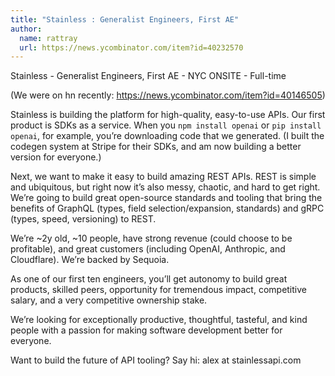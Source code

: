 ```yaml
---
title: "Stainless : Generalist Engineers, First AE"
author:
  name: rattray
  url: https://news.ycombinator.com/item?id=40232570
---
```

Stainless - Generalist Engineers, First AE - NYC ONSITE - Full-time

(We were on hn recently: <a href="https:&#x2F;&#x2F;news.ycombinator.com&#x2F;item?id=40146505">https:&#x2F;&#x2F;news.ycombinator.com&#x2F;item?id=40146505</a>)

Stainless is building the platform for high-quality, easy-to-use APIs. Our first product is SDKs as a service. When you `npm install openai` or `pip install openai`, for example, you’re downloading code that we generated. (I built the codegen system at Stripe for their SDKs, and am now building a better version for everyone.)

Next, we want to make it easy to build amazing REST APIs. REST is simple and ubiquitous, but right now it’s also messy, chaotic, and hard to get right. We’re going to build great open-source standards and tooling that bring the benefits of GraphQL (types, field selection&#x2F;expansion, standards) and gRPC (types, speed, versioning) to REST.

We’re ~2y old, ~10 people, have strong revenue (could choose to be profitable), and great customers (including OpenAI, Anthropic, and Cloudflare). We’re backed by Sequoia.

As one of our first ten engineers, you’ll get autonomy to build great products, skilled peers, opportunity for tremendous impact, competitive salary, and a very competitive ownership stake.

We’re looking for exceptionally productive, thoughtful, tasteful, and kind people with a passion for making software development better for everyone.

Want to build the future of API tooling? Say hi: alex at stainlessapi.com
